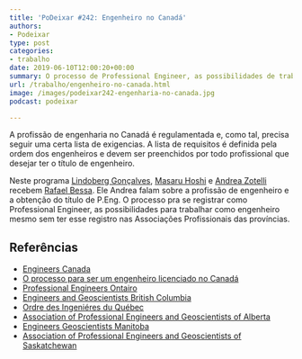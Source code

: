 ```yaml
---
title: 'PoDeixar #242: Engenheiro no Canadá'
authors:
- Podeixar
type: post
categories:
- trabalho
date: 2019-06-10T12:00:20+00:00
summary: O processo de Professional Engineer, as possibilidades de trabalho sem o registro na Associações Profissionais das províncias e muito mais.
url: /trabalho/engenheiro-no-canada.html
image: /images/podeixar242-engenharia-no-canada.jpg
podcast: podeixar

---
```

A profissão de engenharia no Canadá é regulamentada e, como tal, precisa seguir uma certa lista de exigencias. A lista de requisitos é definida pela ordem dos engenheiros e devem ser preenchidos por todo profissional que desejar ter o título de engenheiro.

Neste programa [Lindoberg Gonçalves][1], [Masaru Hoshi][2] e [Andrea Zotelli][3] recebem <a rel="noreferrer noopener" aria-label="Rafael Bessa (opens in a new tab)" href="https://www.linkedin.com/in/rafael-bessa-da-costa-m-eng-079b7434" target="_blank">Rafael Bessa</a>. Ele Andrea falam sobre a profissão de engenheiro e a obtenção do título de P.Eng. O processo pra se registrar como Professional Engineer, as possibilidades para trabalhar como engenheiro mesmo sem ter esse registro nas Associações Profissionais das províncias.<figure></figure> <figure class="wp-block-embed-youtube wp-block-embed is-type-video is-provider-youtube wp-embed-aspect-16-9 wp-has-aspect-ratio">

<div class="wp-block-embed__wrapper">
  <span class="embed-youtube" style="text-align:center; display: block;"></span>
</div></figure>

## Referências

  * <a rel="noreferrer noopener" aria-label="Canadá Journal (opens in a new tab)" href="https://canadajournal.com.br/" target="_blank"></a><a rel="noreferrer noopener" aria-label=" (opens in a new tab)" href="https://engineerscanada.ca/" target="_blank">Engineers Canada</a>
  * <a rel="noreferrer noopener" aria-label="O processo para ser um engenheiro licenciado no Canadá (opens in a new tab)" href="https://newcomers.engineerscanada.ca/licensing-canada" target="_blank">O processo para ser um engenheiro licenciado no Canadá</a>
  * <a rel="noreferrer noopener" aria-label="Professional Engineers Ontairo (opens in a new tab)" href="http://www.peo.on.ca/" target="_blank">Professional Engineers Ontairo</a>
  * <a rel="noreferrer noopener" aria-label="Engineers and Geoscientists British Columbia (opens in a new tab)" href="https://www.egbc.ca/" target="_blank">Engineers and Geoscientists British Columbia</a>
  * <a rel="noreferrer noopener" aria-label="Ordre des Ingeniéres du Québec (opens in a new tab)" href="https://www.oiq.qc.ca/" target="_blank">Ordre des Ingeniéres du Québec</a>
  * <a rel="noreferrer noopener" aria-label="Association of Professional Engineers and Geoscientists of Alberta (opens in a new tab)" href="https://www.apega.ca/" target="_blank">Association of Professional Engineers and Geoscientists of Alberta</a>
  * <a rel="noreferrer noopener" aria-label="Engineers Geoscientists Manitoba (opens in a new tab)" href="http://www.apegm.mb.ca/" target="_blank">Engineers Geoscientists Manitoba</a>
  * <a href="https://www.apegs.ca/" target="_blank" rel="noreferrer noopener" aria-label="Association of Professional Engineers and Geoscientists of Saskatchewan (opens in a new tab)">Association of Professional Engineers and Geoscientists of Saskatchewan</a>



 [1]: /berg
 [2]: https://www.canadaagora.com/japa
 [3]: /andreazotelli
 [4]: https://vempra.ca/seguroviagem